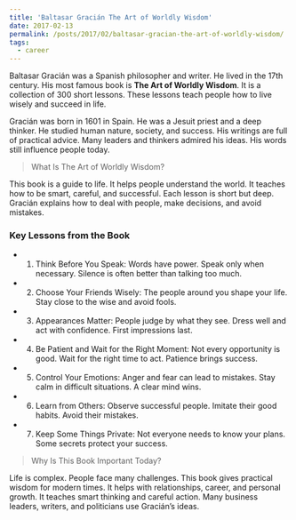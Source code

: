 ```yaml
---
title: 'Baltasar Gracián The Art of Worldly Wisdom'
date: 2017-02-13
permalink: /posts/2017/02/baltasar-gracian-the-art-of-worldly-wisdom/
tags:
  - career
---
```


Baltasar Gracián was a Spanish philosopher and writer. He lived in the 17th century. His most famous book is **The Art of Worldly Wisdom**. It is a collection of 300 short lessons. These lessons teach people how to live wisely and succeed in life.

Gracián was born in 1601 in Spain. He was a Jesuit priest and a deep thinker. He studied human nature, society, and success. His writings are full of practical advice. Many leaders and thinkers admired his ideas. His words still influence people today.

> What Is The Art of Worldly Wisdom?

This book is a guide to life. It helps people understand the world. It teaches how to be smart, careful, and successful. Each lesson is short but deep. Gracián explains how to deal with people, make decisions, and avoid mistakes.

### Key Lessons from the Book

* 1. Think Before You Speak: Words have power. Speak only when necessary. Silence is often better than talking too much.

* 2. Choose Your Friends Wisely: The people around you shape your life. Stay close to the wise and avoid fools.

* 3. Appearances Matter: People judge by what they see. Dress well and act with confidence. First impressions last.

* 4. Be Patient and Wait for the Right Moment: Not every opportunity is good. Wait for the right time to act. Patience brings success.

* 5. Control Your Emotions: Anger and fear can lead to mistakes. Stay calm in difficult situations. A clear mind wins.

* 6. Learn from Others: Observe successful people. Imitate their good habits. Avoid their mistakes.

* 7. Keep Some Things Private: Not everyone needs to know your plans. Some secrets protect your success.

> Why Is This Book Important Today?

Life is complex. People face many challenges. This book gives practical wisdom for modern times. It helps with relationships, career, and personal growth. It teaches smart thinking and careful action. Many business leaders, writers, and politicians use Gracián’s ideas.
